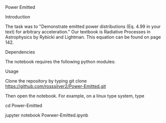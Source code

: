 Power Emitted


Introduction

The task was to "Demonstrate emitted power distributions (Eq. 4.99 in your text) for arbitrary acceleration." Our textbook is Radiative Processes in Astrophysics by Rybicki and Lightman. This equation can be found on page 142.

Dependencies

The notebook requires the following python modules:



Usage

Clone the repository by typing
git clone https://github.com/rosssilver2/Power-Emitted.git

Then open the notebook. For example, on a linux type system, type

cd Power-Emitted

jupyter notebook Powwer-Emitted.ipynb
